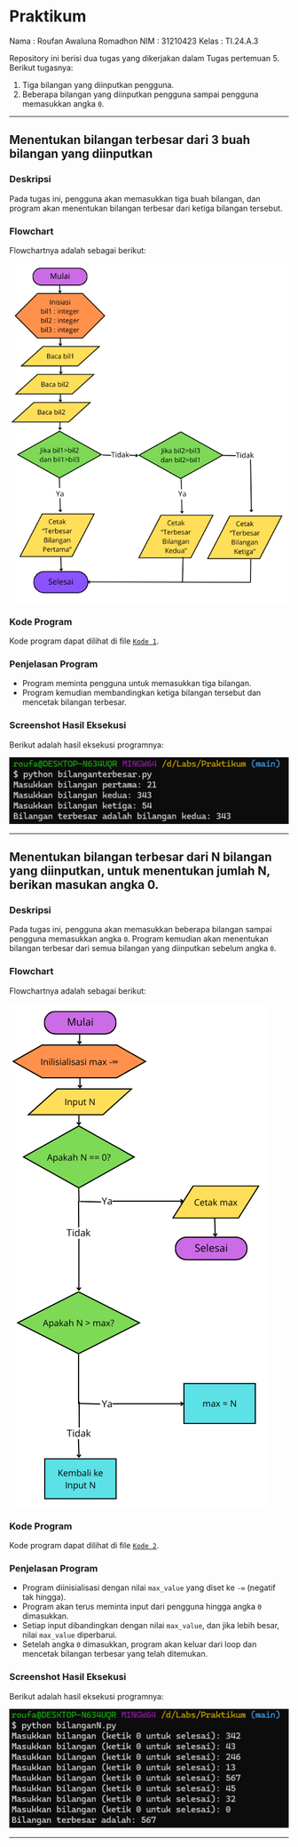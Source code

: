 # Praktikum

Nama : Roufan Awaluna Romadhon
NIM : 31210423
Kelas : TI.24.A.3

Repository ini berisi dua tugas yang dikerjakan dalam Tugas pertemuan 5. Berikut tugasnya:
1. Tiga bilangan yang diinputkan pengguna.
2. Beberapa bilangan yang diinputkan pengguna sampai pengguna memasukkan angka `0`.

---

## Menentukan bilangan terbesar dari 3 buah bilangan yang diinputkan

### Deskripsi
Pada tugas ini, pengguna akan memasukkan tiga buah bilangan, dan program akan menentukan bilangan terbesar dari ketiga bilangan tersebut.

### Flowchart
Flowchartnya adalah sebagai berikut:

![Flowchart 1](image/flowchart1.png)

### Kode Program
Kode program dapat dilihat di file [`Kode 1`](bilanganterbesar.py).

### Penjelasan Program
- Program meminta pengguna untuk memasukkan tiga bilangan.
- Program kemudian membandingkan ketiga bilangan tersebut dan mencetak bilangan terbesar.

### Screenshot Hasil Eksekusi
Berikut adalah hasil eksekusi programnya:

![Screenshot 1](image/screenshot1.png)

---

## Menentukan bilangan terbesar dari N bilangan yang diinputkan, untuk menentukan jumlah N, berikan masukan angka 0.

### Deskripsi
Pada tugas ini, pengguna akan memasukkan beberapa bilangan sampai pengguna memasukkan angka `0`. Program kemudian akan menentukan bilangan terbesar dari semua bilangan yang diinputkan sebelum angka `0`.

### Flowchart
Flowchartnya adalah sebagai berikut:

![Flowchart 2](image/flowchart2.png)

### Kode Program
Kode program dapat dilihat di file [`Kode 2`](bilanganN.py).

### Penjelasan Program
- Program diinisialisasi dengan nilai `max_value` yang diset ke `-∞` (negatif tak hingga).
- Program akan terus meminta input dari pengguna hingga angka `0` dimasukkan.
- Setiap input dibandingkan dengan nilai `max_value`, dan jika lebih besar, nilai `max_value` diperbarui.
- Setelah angka `0` dimasukkan, program akan keluar dari loop dan mencetak bilangan terbesar yang telah ditemukan.

### Screenshot Hasil Eksekusi
Berikut adalah hasil eksekusi programnya:

![Screenshot 2](image/screenshot2.png)

---
